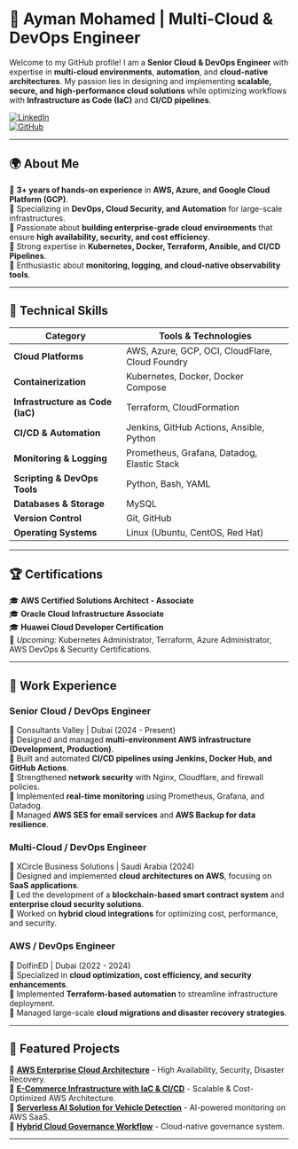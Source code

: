 # 🚀 Ayman Mohamed | Multi-Cloud & DevOps Engineer

Welcome to my GitHub profile! I am a **Senior Cloud & DevOps Engineer** with expertise in **multi-cloud environments**, **automation**, and **cloud-native architectures**. My passion lies in designing and implementing **scalable, secure, and high-performance cloud solutions** while optimizing workflows with **Infrastructure as Code (IaC)** and **CI/CD pipelines**.

[![LinkedIn](https://img.shields.io/badge/LinkedIn-Connect-blue?logo=linkedin)](https://www.linkedin.com/in/ayman-mohamed1043/)  
[![GitHub](https://img.shields.io/badge/GitHub-Projects-black?logo=github)](https://github.com/Aymon00?tab=repositories)  

---

## 🌍 About Me
🔹 **3+ years of hands-on experience** in **AWS, Azure, and Google Cloud Platform (GCP)**.  
🔹 Specializing in **DevOps, Cloud Security, and Automation** for large-scale infrastructures.  
🔹 Passionate about **building enterprise-grade cloud environments** that ensure **high availability, security, and cost efficiency**.  
🔹 Strong expertise in **Kubernetes, Docker, Terraform, Ansible, and CI/CD Pipelines**.  
🔹 Enthusiastic about **monitoring, logging, and cloud-native observability tools**.

---

## 🎯 Technical Skills

| Category | Tools & Technologies |
|--------------|--------------------------|
| **Cloud Platforms** | AWS, Azure, GCP, OCI, CloudFlare, Cloud Foundry |
| **Containerization** | Kubernetes, Docker, Docker Compose |
| **Infrastructure as Code (IaC)** | Terraform, CloudFormation |
| **CI/CD & Automation** | Jenkins, GitHub Actions, Ansible, Python |
| **Monitoring & Logging** | Prometheus, Grafana, Datadog, Elastic Stack |
| **Scripting & DevOps Tools** | Python, Bash, YAML |
| **Databases & Storage** | MySQL |
| **Version Control** | Git, GitHub |
| **Operating Systems** | Linux (Ubuntu, CentOS, Red Hat) |

---

## 🏆 Certifications
🎓 **AWS Certified Solutions Architect - Associate**  
🎓 **Oracle Cloud Infrastructure Associate**  
🎓 **Huawei Cloud Developer Certification**  
🎯 *Upcoming:* Kubernetes Administrator, Terraform, Azure Administrator, AWS DevOps & Security Certifications.

---

## 🚀 Work Experience

### **Senior Cloud / DevOps Engineer**  
📍 Consultants Valley | Dubai (2024 - Present)  
🔹 Designed and managed **multi-environment AWS infrastructure (Development, Production)**.  
🔹 Built and automated **CI/CD pipelines using Jenkins, Docker Hub, and GitHub Actions**.  
🔹 Strengthened **network security** with Nginx, Cloudflare, and firewall policies.  
🔹 Implemented **real-time monitoring** using Prometheus, Grafana, and Datadog.  
🔹 Managed **AWS SES for email services** and **AWS Backup for data resilience**.  

### **Multi-Cloud / DevOps Engineer**  
📍 XCircle Business Solutions | Saudi Arabia (2024)  
🔹 Designed and implemented **cloud architectures on AWS**, focusing on **SaaS applications**.  
🔹 Led the development of a **blockchain-based smart contract system** and **enterprise cloud security solutions**.  
🔹 Worked on **hybrid cloud integrations** for optimizing cost, performance, and security.  

### **AWS / DevOps Engineer**  
📍 DolfinED | Dubai (2022 - 2024)  
🔹 Specialized in **cloud optimization, cost efficiency, and security enhancements**.  
🔹 Implemented **Terraform-based automation** to streamline infrastructure deployment.  
🔹 Managed large-scale **cloud migrations and disaster recovery strategies**.

---

## 📂 Featured Projects
🔹 **[AWS Enterprise Cloud Architecture](https://github.com/Aymon00/Next-Gen-AWS-E-Commerce-Infrastructure-with-Terraform-CI-CD-Scalable-Secure-Cost-Efficient)** - High Availability, Security, Disaster Recovery.  
🔹 **[E-Commerce Infrastructure with IaC & CI/CD](https://yummy-success-abe.notion.site/E-commerce-Site-189d1728bdbc803fa47be55f0b5cf110?pvs=4)** - Scalable & Cost-Optimized AWS Architecture.  
🔹 **[Serverless AI Solution for Vehicle Detection](https://github.com/Aymon00/Serverless-AI-Solution-to-Detect-Unlicensed-Vehicles-in-Real-Time-AWS-SaaS-Platform-Terraform)** - AI-powered monitoring on AWS SaaS.  
🔹 **[Hybrid Cloud Governance Workflow](https://yummy-success-abe.notion.site/GOW-Governance-of-Workflows-185d1728bdbc8082a5abd9afcc49f13a?pvs=4)** - Cloud-native governance system.  

---

